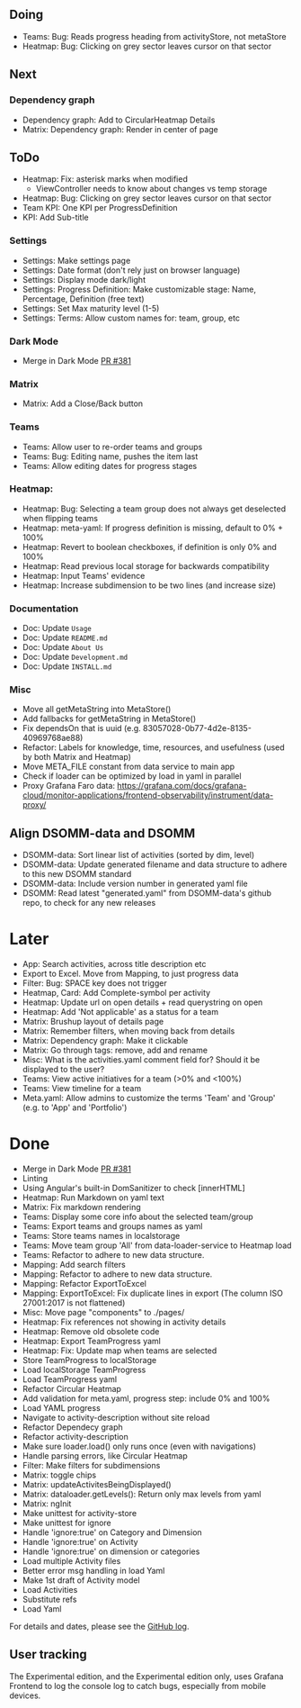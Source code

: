 ## Doing
- Teams: Bug: Reads progress heading from activityStore, not metaStore
- Heatmap: Bug: Clicking on grey sector leaves cursor on that sector

## Next
### Dependency graph
- Dependency graph: Add to CircularHeatmap Details
- Matrix: Dependency graph: Render in center of page

## ToDo
- Heatmap: Fix: asterisk marks when modified
  - ViewController needs to know about changes vs temp storage
- Heatmap: Bug: Clicking on grey sector leaves cursor on that sector
- Team KPI: One KPI per ProgressDefinition
- KPI: Add Sub-title
### Settings
- Settings: Make settings page
- Settings: Date format (don't rely just on browser language)
- Settings: Display mode dark/light
- Settings: Progress Definition: Make customizable stage: Name, Percentage, Definition (free text)
- Settings: Set Max maturity level (1-5)
- Settings: Terms: Allow custom names for: team, group, etc
### Dark Mode
- Merge in Dark Mode [PR #381](https://github.com/devsecopsmaturitymodel/DevSecOps-MaturityModel/pull/381)
### Matrix
- Matrix: Add a Close/Back button
### Teams
- Teams: Allow user to re-order teams and groups
- Teams: Bug: Editing name, pushes the item last
- Teams: Allow editing dates for progress stages
### Heatmap:
- Heatmap: Bug: Selecting a team group does not always get deselected when flipping teams
- Heatmap: meta-yaml: If progress definition is missing, default to 0% + 100% 
- Heatmap: Revert to boolean checkboxes, if definition is only 0% and 100%
- Heatmap: Read previous local storage for backwards compatibility 
- Heatmap: Input Teams' evidence
- Heatmap: Increase subdimension to be two lines (and increase size)
### Documentation
- Doc: Update `Usage`
- Doc: Update `README.md`
- Doc: Update `About Us`
- Doc: Update `Development.md`
- Doc: Update `INSTALL.md`
### Misc
- Move all getMetaString into MetaStore()
- Add fallbacks for getMetaString in MetaStore()
- Fix dependsOn that is uuid (e.g. 83057028-0b77-4d2e-8135-40969768ae88)
- Refactor: Labels for knowledge, time, resources, and usefulness (used by both Matrix and Heatmap)
- Move META_FILE constant from data service to main app
- Check if loader can be optimized by load in yaml in parallel
- Proxy Grafana Faro data: https://grafana.com/docs/grafana-cloud/monitor-applications/frontend-observability/instrument/data-proxy/  

## Align DSOMM-data and DSOMM
- DSOMM-data: Sort linear list of activities (sorted by dim, level)
- DSOMM-data: Update generated filename and data structure to adhere to this new DSOMM standard
- DSOMM-data: Include version number in generated yaml file
- DSOMM: Read latest "generated.yaml" from DSOMM-data's github repo, to check for any new releases

# Later
- App: Search activities, across title description etc
- Export to Excel. Move from Mapping, to just progress data
- Filter: Bug: SPACE key does not trigger
- Heatmap, Card: Add Complete-symbol per activity
- Heatmap: Update url on open details + read querystring on open
- Heatmap: Add 'Not applicable' as a status for a team
- Matrix: Brushup layout of details page
- Matrix: Remember filters, when moving back from details
- Matrix: Dependency graph: Make it clickable
- Matrix: Go through tags: remove, add and rename
- Misc: What is the activities.yaml comment field for? Should it be displayed to the user?
- Teams: View active initiatives for a team (>0% and <100%)
- Teams: View timeline for a team
- Meta.yaml: Allow admins to customize the terms 'Team' and 'Group' (e.g. to 'App' and 'Portfolio')

# Done
- Merge in Dark Mode [PR #381](https://github.com/devsecopsmaturitymodel/DevSecOps-MaturityModel/pull/381)
- Linting
- Using Angular's built-in DomSanitizer to check [innerHTML]
- Heatmap: Run Markdown on yaml text
- Matrix: Fix markdown rendering
- Teams: Display some core info about the selected team/group
- Teams: Export teams and groups names as yaml
- Teams: Store teams names in localstorage
- Teams: Move team group 'All' from data-loader-service to Heatmap load
- Teams: Refactor to adhere to new data structure. 
- Mapping: Add search filters 
- Mapping: Refactor to adhere to new data structure. 
- Mapping: Refactor ExportToExcel
- Mapping: ExportToExcel: Fix duplicate lines in export  (The column ISO 27001:2017 is not flattened)
- Misc: Move page "components" to ./pages/
- Heatmap: Fix references not showing in activity details
- Heatmap: Remove old obsolete code
- Heatmap: Export TeamProgress yaml
- Heatmap: Fix: Update map when teams are selected
- Store TeamProgress to localStorage
- Load localStorage TeamProgress
- Load TeamProgress yaml
- Refactor Circular Heatmap
- Add validation for meta.yaml, progress step: include 0% and 100%
- Load YAML progress
- Navigate to activity-description without site reload
- Refactor Dependecy graph
- Refactor activity-description
- Make sure loader.load() only runs once (even with navigations)
- Handle parsing errors, like Circular Heatmap
- Filter: Make filters for subdimensions
- Matrix: toggle chips
- Matrix: updateActivitesBeingDisplayed()
- Matrix: dataloader.getLevels(): Return only max levels from yaml
- Matrix: ngInit
- Make unittest for activity-store
- Make unittest for ignore
- Handle 'ignore:true' on Category and Dimension
- Handle 'ignore:true' on Activity
- Handle 'ignore:true' on dimension or categories
- Load multiple Activity files
- Better error msg handling in load Yaml
- Make 1st draft of Activity model
- Load Activities
- Substitute refs
- Load Yaml

For details and dates, please see the [GitHub log](https://github.com/vbakke/DevSecOps-MaturityModel/commits/experiment/).

## User tracking
The Experimental edition, and the Experimental edition only, uses Grafana Frontend to log the console log to catch bugs, especially from mobile devices. 

